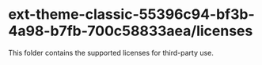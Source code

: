 # ext-theme-classic-55396c94-bf3b-4a98-b7fb-700c58833aea/licenses

This folder contains the supported licenses for third-party use.
